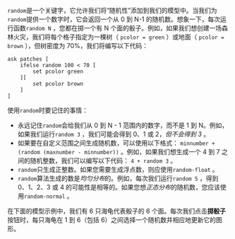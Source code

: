 `random`是一个关键字，它允许我们将“随机性”添加到我们的模型中。当我们为`random`提供一个数字时，它会返回一个从 0 到 N-1 的随机数。想象一下，每次运行函数`random N` ，您都在掷一个有 N 个面的骰子。例如，如果我们想创建一场森林火灾，我们将每个格子指定为一棵树（ `pcolor = green` ）或地面（ `pcolor = brown` ），但树密度为 70%，我们将编写以下代码：



```
ask patches [
	ifelse random 100 < 70 [
		set pcolor green
	][
		set pcolor brown
	]
]
```


使用`random`时要记住的事情：

- 永远记住`random`会给我们从 0 到 N - 1 范围内的数字，而不是 1 到 N。例如，如果我们运行`random 3` ，我们可能会得到 0、1 或 2，*但不会得到 3* 。
- 如果要在自定义范围之间生成随机数，可以使用以下格式： `minnumber + (random (maxnumber - minnumber))` 。例如，如果我们想生成一个 4 到 7 之间的随机整数，我们可以编写以下代码： `4 + random 3` 。
- `random`只生成正整数。如果您需要生成浮点数，则应使用`random-float` 。
- `random`算法生成的数是*均匀分布*的。例如，每次我们运行`random 5` ，得到 0、1、2、3 或 4 的可能性是相等的。如果您想*正态分布*的随机数，您应该使用`random-normal` 。


在下面的模型示例中，我们有 6 只海龟代表骰子的 6 个面。每次我们点击**掷骰子**按钮时，每只海龟在 1 到 6（包括 6）之间选择一个随机数并相应地更新它的图形。
